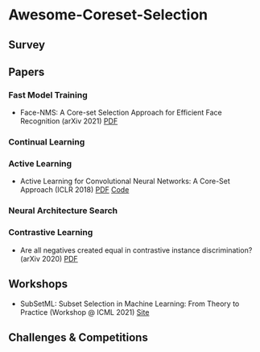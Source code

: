 # Awesome-Coreset-Selection

## Survey

## Papers
### Fast Model Training
+ Face-NMS: A Core-set Selection Approach for Efficient Face Recognition (arXiv 2021) [PDF](https://arxiv.org/pdf/2109.04698.pdf)

### Continual Learning

### Active Learning
+ Active Learning for Convolutional Neural Networks: A Core-Set Approach (ICLR 2018) [PDF](https://openreview.net/pdf?id=H1aIuk-RW) [Code](https://github.com/ozansener/active_learning_coreset)

### Neural Architecture Search

### Contrastive Learning
+ Are all negatives created equal in contrastive instance discrimination? (arXiv 2020) [PDF](https://arxiv.org/pdf/2010.06682.pdf)

## Workshops
+ SubSetML: Subset Selection in Machine Learning: From Theory to Practice (Workshop @ ICML 2021) [Site](https://sites.google.com/view/icml-2021-subsetml/home)


## Challenges & Competitions
